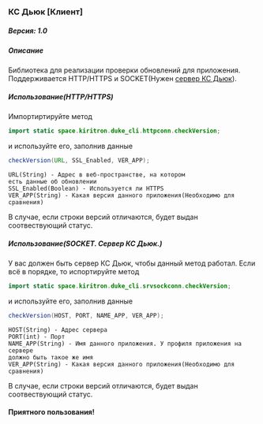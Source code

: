 ### **КС Дьюк [Клиент]**

##### Версия: 1.0
##### Описание
Библиотека для реализации проверки обновлений для приложения.
Поддерживается HTTP/HTTPS и SOCKET(Нужен [сервер КС Дьюк](https://bitbucket.org/kiritron/ks-diuk-server/src/master/)).

##### Использование(HTTP/HTTPS)
Импортиртируйте метод
```java
import static space.kiritron.duke_cli.httpconn.checkVersion;
```
и используйте его, заполнив данные
```java
checkVersion(URL, SSL_Enabled, VER_APP);
```
```
URL(String) - Адрес в веб-пространстве, на котором
есть данные об обновлении
SSL_Enabled(Boolean) - Используется ли HTTPS
VER_APP(String) - Какая версия данного приложения(Необходимо для сравнения)
```
В случае, если строки версий отличаются, будет выдан соотвествующий статус.

##### Использование(SOCKET. Сервер КС Дьюк.)
У вас должен быть сервер КС Дьюк, чтобы данный метод работал.
Если всё в порядке, то испортируйте метод
```java
import static space.kiritron.duke_cli.srvsockconn.checkVersion;
```
и используйте его, заполнив данные
```java
checkVersion(HOST, PORT, NAME_APP, VER_APP);
```
```
HOST(String) - Адрес сервера
PORT(int) - Порт
NAME_APP(String) - Имя данного приложения. У профиля приложения на сервере
должно быть такое же имя
VER_APP(String) - Какая версия данного приложения(Необходимо для сравнения)
```
В случае, если строки версий отличаются, будет выдан соотвествующий статус.

#### Приятного пользования!